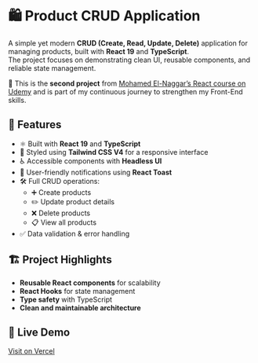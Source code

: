 # 🛍️ Product CRUD Application

A simple yet modern **CRUD (Create, Read, Update, Delete)** application for managing products, built with **React 19** and **TypeScript**.  
The project focuses on demonstrating clean UI, reusable components, and reliable state management.  

📌 This is the **second project** from [Mohamed El-Naggar’s React course on Udemy](https://www.udemy.com/course/pro-frontend-engineer-reactjs-typescript-redux-nextjs-api-tailwindcss/?couponCode=KEEPLEARNING) and is part of my continuous journey to strengthen my Front-End skills.

## 🚀 Features
- ⚛️ Built with **React 19** and **TypeScript**  
- 🎨 Styled using **Tailwind CSS V4** for a responsive interface  
- ♿ Accessible components with **Headless UI**  
- 🔔 User-friendly notifications using **React Toast**  
- 🛠️ Full CRUD operations:
  - ➕ Create products  
  - ✏️ Update product details  
  - ❌ Delete products  
  - 📋 View all products  
- ✅ Data validation & error handling  

## 🏗️ Project Highlights
- **Reusable React components** for scalability  
- **React Hooks** for state management  
- **Type safety** with TypeScript  
- **Clean and maintainable architecture**

## 🚀 Live Demo
[Visit on Vercel](https://codeawy-crud.vercel.app/)
